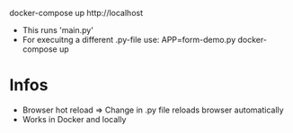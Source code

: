 
docker-compose up
http://localhost

- This runs 'main.py'
- For execuitng a different .py-file use: APP=form-demo.py docker-compose up

# Infos
- Browser hot reload => Change in .py file reloads browser automatically
- Works in Docker and locally

